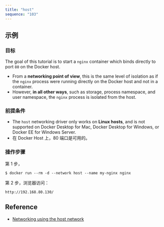 ```yaml
---
title: "host"
sequence: "103"
---
```


## 示例

### 目标

The goal of this tutorial is to start a `nginx` container which binds directly to port `80` on the Docker host.

- From a **networking point of view**, this is the same level of isolation
  as if the `nginx` process were running directly on the Docker host and not in a container.
- However, **in all other ways**, such as storage, process namespace, and user namespace,
  the `nginx` process is isolated from the host.

### 前提条件

- The `host` networking driver only works on **Linux hosts**, and is not supported on Docker Desktop for Mac, Docker Desktop for Windows, or Docker EE for Windows Server.
- 在 Docker Host 上，80 端口是可用的。

### 操作步骤

第 1 步，

```text
$ docker run --rm -d --network host --name my-nginx nginx
```

第 2 步，浏览器访问：

```text
http://192.168.80.130/
```

## Reference

- [Networking using the host network](https://docs.docker.com/network/network-tutorial-host/)
